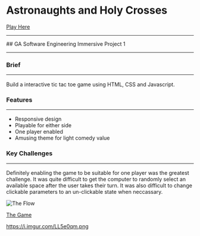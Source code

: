 # Astronaughts and Holy Crosses
[Play Here](https://tomcat-js.github.io/Astronaughts-and-Holy-Crosses/)
 <hr /> 
## GA Software Engineering Immersive Project 1<hr /> 

### Brief <hr />
Build a interactive tic tac toe game using HTML, CSS and Javascript.

### Features <hr />
- Responsive design
- Playable for either side
- One player enabled 
- Amusing theme for light comedy value

### Key Challenges <hr />
Definitely enabling the game to be suitable for one player was the greatest challenge. It was quite difficult to get the computer to randomly select an available space after the user takes their turn. It was also difficult to change clickable parameters to an un-clickable state when neccassary. 

![The Flow](https://i.imgur.com/1ZuIvju.jpg)

[The Game](https://i.imgur.com/LL5e0qm.png)

https://i.imgur.com/LL5e0qm.png

